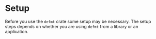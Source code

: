 # Setup

Before you use the `defmt` crate some setup may be necessary.
The setup steps depends on whether you are using `defmt` from a library or an application.
